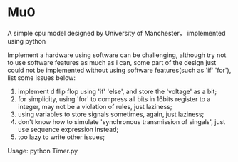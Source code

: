 # Mu0
A simple cpu model designed by University of Manchester， implemented using python


Implement a hardware using software can be challenging, although try not to use software features as much as i can, some part of the design just could not be implemented without using software features(such as 'if' 'for'), list some issues below:

1. implement d flip flop using 'if' 'else', and store the 'voltage' as a bit;
2. for simplicity, using 'for' to compress all bits in 16bits register to a integer, may not be a violation of rules, just laziness;
3. using variables to store signals sometimes, again, just laziness;
4. don't know how to simulate 'synchronous transmission of singals', just use sequence expression instead;
5. too lazy to write other issues;


Usage:
     python Timer.py
